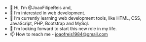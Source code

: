 - 👋 Hi, I’m @JoaoFilipeReis and,
- 👀 I’m interested in web development.
- 🌱 I’m currently learning web development tools, like HTML, CSS, JavaScript, PHP, Bootstrap and MySql.
- 💞️ I’m looking forward to start this new role in my life.
- 📫 How to reach me - joaofreis1984@gmail.com

<!---
JoaoFilipeReis/JoaoFilipeReis is a ✨ special ✨ repository because its `README.md` (this file) appears on your GitHub profile.
You can click the Preview link to take a look at your changes.
--->
